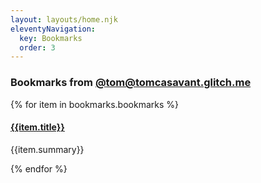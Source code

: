 ```yaml
---
layout: layouts/home.njk
eleventyNavigation:
  key: Bookmarks
  order: 3
---
```

### Bookmarks from [@tom@tomcasavant.glitch.me](https://tomcasavant.glitch.me/)

{% for item in bookmarks.bookmarks %}
	<div class="card">
		<h4 class="bookmark-title"> [{{item.title}}]({{item.url}}) </h4>
		<p class="bookmark-summary"> {{item.summary}} </p>
	</div>
{% endfor %}
